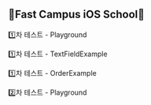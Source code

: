 ## 🍎Fast Campus iOS School🍎

1️⃣차 테스트 - Playground

1️⃣차 테스트 - TextFieldExample

1️⃣차 테스트 - OrderExample


2️⃣차 테스트 - Playground

